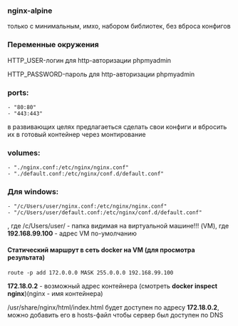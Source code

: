 ### nginx-alpine 
только с минимальным, имхо, набором библиотек, без вброса конфигов
### Переменные окружения 
HTTP_USER-логин для http-авторизации phpmyadmin

HTTP_PASSWORD-пароль для http-авторизации phpmyadmin

### ports:
    - "80:80"
    - "443:443"
    
в развивающих целях предлагаеться сделать свои конфиги и вбросить их в готовый контейнер через монтирование
###  volumes:
    - "./nginx.conf:/etc/nginx/nginx.conf"
    - "./default.conf:/etc/nginx/conf.d/default.conf"
### Для windows:
    - "/c/Users/user/nginx.conf:/etc/nginx/nginx.conf"
    - "/c/Users/user/default.conf:/etc/nginx/conf.d/default.conf"
, где /c/Users/user/ - папка видимая на виртуальной машине!!! (VM), где **192.168.99.100** - адрес VM по-умолчанию
#### Статический маршрут в сеть docker на VM (для просмотра результата)
    route -p add 172.0.0.0 MASK 255.0.0.0 192.168.99.100
**172.18.0.2** - возможный адрес контейнера (смотреть **docker inspect nginx**)(nginx - имя контейнера)

/usr/share/nginx/html/index.html будет доступен по адресу **172.18.0.2**, можно добавить его в hosts-файл чтобы сервер был доступен по DNS
